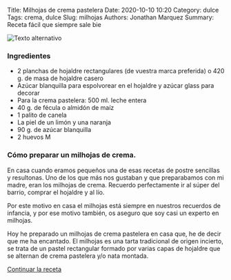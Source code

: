 Title: Milhojas de crema pastelera 
Date: 2020-10-10 10:20
Category: dulce
Tags: crema, dulce
Slug: milhojas
Authors: Jonathan Marquez
Summary: Receta fácil que siempre sale bie

![Texto alternativo](https://www.recetasderechupete.com/wp-content/uploads/2020/05/Milhojas-de-crema-525x360.jpg)

### Ingredientes
 - 2 planchas de hojaldre rectangulares (de vuestra marca preferida) o 420 g. de masa de hojaldre casero
 - Azúcar blanquilla para espolvorear en el hojaldre y azúcar glass para decorar
 - Para la crema pastelera: 500 ml. leche entera
 - 40 g. de fécula o almidón de maíz
 - 1 palito de canela
 - La piel de un limón y una naranja
 - 90 g. de azúcar blanquilla
 - 2 huevos M

### Cómo preparar un milhojas de crema.

En casa cuando eramos pequeños una de esas recetas de postre sencillas y resultonas. Uno de los que más nos gustaban y que preparabamos con mi madre, eran los milhojas de crema. Recuerdo perfectamente ir al súper del barrio, comprar el hojaldre y al lío.

Por este motivo en casa el milhojas está siempre en nuestros recuerdos de infancia, y por ese motivo también, os aseguro que soy casi un experto en milhojas.

Hoy he preparado un milhojas de crema pastelera en casa que, he de decir que me ha encantado. El milhojas es una tarta tradicional de origen incierto, se trata de un pastel rectangular formado por varias capas de hojaldre que se alternan de crema pastelera y/o nata montada.

[Continuar la receta](https://www.recetasderechupete.com/milhojas-de-crema-pastelera/12727/)

